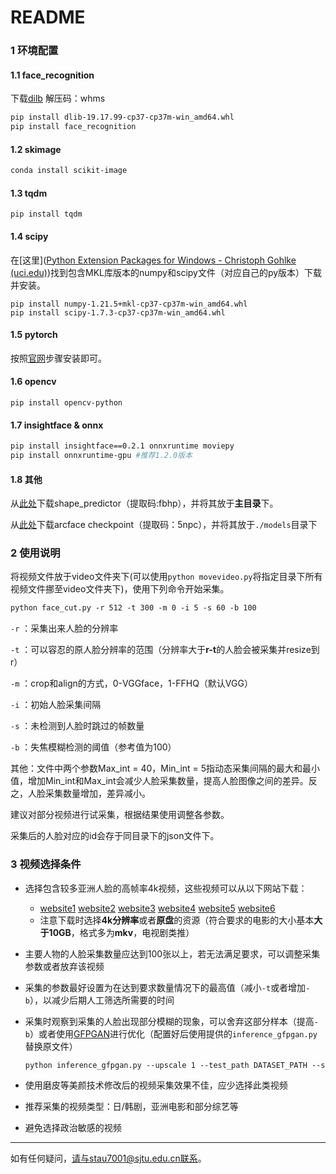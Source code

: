 # README

### 1 环境配置

#### 1.1 face_recognition

下载[dilb](https://pan.baidu.com/s/15bQ2vEU9pJUgwjNiQTNMmw) 解压码：whms

```makefile
pip install dlib-19.17.99-cp37-cp37m-win_amd64.whl
pip install face_recognition
```

#### 1.2 skimage

```makefile
conda install scikit-image
```

#### 1.3 tqdm

```
pip install tqdm
```

#### 1.4 scipy

在[这里]([Python Extension Packages for Windows - Christoph Gohlke (uci.edu)](https://www.lfd.uci.edu/~gohlke/pythonlibs/))找到包含MKL库版本的numpy和scipy文件（对应自己的py版本）下载并安装。

```
pip install numpy-1.21.5+mkl-cp37-cp37m-win_amd64.whl
pip install scipy-1.7.3-cp37-cp37m-win_amd64.whl
```

#### 1.5 pytorch

按照[官网](https://pytorch.org/)步骤安装即可。

#### 1.6 opencv

```
pip install opencv-python
```

#### **1.7** insightface & onnx

```makefile
pip install insightface==0.2.1 onnxruntime moviepy
pip install onnxruntime-gpu #推荐1.2.0版本
```

#### 1.8 其他

从[此处](https://pan.baidu.com/s/114OSFzWFTcybptxSGUMXIQ)下载shape_predictor（提取码:fbhp），并将其放于**主目录**下。

从[此处](https://pan.baidu.com/s/1wPWBEibxtblB_RNSxY84uw )下载arcface checkpoint（提取码：5npc），并将其放于`./models`目录下

### 2 使用说明

将视频文件放于video文件夹下(可以使用`python movevideo.py`将指定目录下所有视频文件挪至video文件夹下)，使用下列命令开始采集。

```makefile
python face_cut.py -r 512 -t 300 -m 0 -i 5 -s 60 -b 100
```

`-r` ：采集出来人脸的分辨率

`-t` ：可以容忍的原人脸分辨率的范围（分辨率大于**r-t**的人脸会被采集并resize到r）

`-m` ：crop和align的方式，0-VGGface，1-FFHQ（默认VGG）

`-i` ：初始人脸采集间隔

`-s` ：未检测到人脸时跳过的帧数量

`-b` ：失焦模糊检测的阈值（参考值为100）

其他：文件中两个参数Max_int = 40，Min_int = 5指动态采集间隔的最大和最小值，增加Min_int和Max_int会减少人脸采集数量，提高人脸图像之间的差异。反之，人脸采集数量增加，差异减小。

建议对部分视频进行试采集，根据结果使用调整各参数。

采集后的人脸对应的id会存于同目录下的json文件下。

### 3 视频选择条件

- 选择包含较多亚洲人脸的高帧率4k视频，这些视频可以从以下网站下载：

  - [website1](https://www.bugutv.cn/) 	[website2](https://www.gaoqingw.com/) 	[website3](https://gaoqing.fm/) 	[website4](http://www.yinfans.me/) 	[website5](https://www.mypianku.net/)	[website6](https://rarbgmirror.org/)
  - 注意下载时选择**4k分辨率**或者**原盘**的资源（符合要求的电影的大小基本**大于10GB**，格式多为**mkv**，电视剧类推）

- 主要人物的人脸采集数量应达到100张以上，若无法满足要求，可以调整采集参数或者放弃该视频

- 采集的参数最好设置为在达到要求数量情况下的最高值（减小`-t`或者增加`-b`），以减少后期人工筛选所需要的时间

- 采集时观察到采集的人脸出现部分模糊的现象，可以舍弃这部分样本（提高`-b`）或者使用[GFPGAN](https://github.com/TencentARC/GFPGAN)进行优化（配置好后使用提供的`inference_gfpgan.py `替换原文件）

  ```makefile
  python inference_gfpgan.py --upscale 1 --test_path DATASET_PATH --save_root SAVE_PATH
  ```

- 使用磨皮等美颜技术修改后的视频采集效果不佳，应少选择此类视频

- 推荐采集的视频类型：日/韩剧，亚洲电影和部分综艺等

- 避免选择政治敏感的视频

------

如有任何疑问，请与stau7001@sjtu.edu.cn联系。

